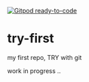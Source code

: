 [![Gitpod ready-to-code](https://img.shields.io/badge/Gitpod-ready--to--code-blue?logo=gitpod)](https://gitpod.io/#https://github.com/ibenk-aja/try-first)

# try-first
my first repo, TRY with git

work in progress ..